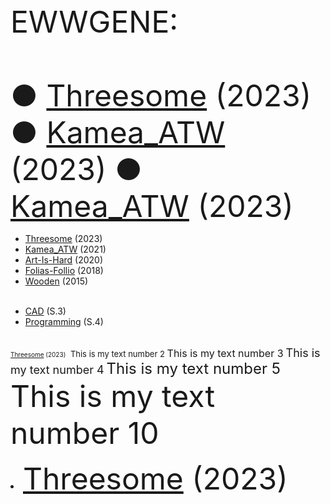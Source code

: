 
<font size="10">
EWWGENE:
<br><br>
&#9679; <a href="https://ewwgene.github.io/Threesome/">Threesome</a> (2023)
&#9679; <a href="https://ewwgene.github.io/Kamea_ATW/">Kamea_ATW</a> (2023)
&#9679; <a href="https://ewwgene.github.io/Kamea_ATW/">Kamea_ATW</a> (2023) 
</font>



- [Threesome](https://ewwgene.github.io/Threesome/) (2023)
- [Kamea_ATW](https://ewwgene.github.io/Kamea_ATW/) (2021)
- [Art-Is-Hard](https://ewwgene.github.io/Art-Is-Hard/) (2020)
- [Folias-Follio](https://ewwgene.github.io/Folias-Follio/) (2018)
- [Wooden](https://ewwgene.github.io/Wooden/) (2015)
<br><br>
* [CAD](https://ewwgene.github.io/CAD/) (S.3)
* [Programming](https://ewwgene.github.io/Programming/) (S.4)
<br><br>

<font size="1"> [Threesome](https://ewwgene.github.io/Threesome/) (2023)</font> ​
<font size="2"> This is my text number 2 </font>
<font size="3"> This is my text number 3</font>
<font size="4"> This is my text number 4</font>
<font size="5"> This is my text number 5</font>
<font size="10"> This is my text number 10</font>
<li><font size="20"><a href="https://ewwgene.github.io/Threesome/">Threesome</a> (2023)</font></li>
